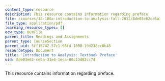 ```yaml
---
content_type: resource
description: This resource contains information regarding preface.
file: /courses/18-100a-introduction-to-analysis-fall-2012/8de03e62ce5a31e41eca88c13d82cc74_MIT18_100AF12_Preface.pdf
file_type: application/pdf
learning_resource_types: []
ocw_type: OCWFile
parent_title: Readings and Assignments
parent_type: CourseSection
parent_uid: 5ff15742-57c1-98fd-1898-19d238ec0b48
resourcetype: Document
title: 'Introduction to Analysis: Textbook Preface'
uid: 8de03e62-ce5a-31e4-1eca-88c13d82cc74
---
```

This resource contains information regarding preface.


